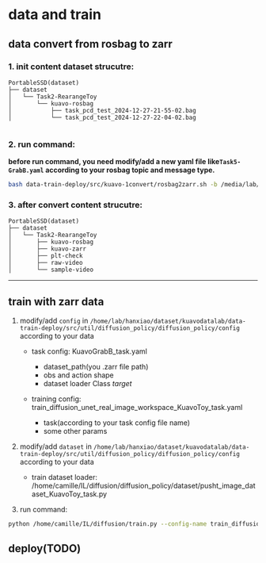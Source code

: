 # data and train
## data convert from rosbag to zarr
### 1. init content dataset strucutre:
```
PortableSSD(dataset)
├── dataset
│   └── Task2-RearangeToy
│       └── kuavo-rosbag
│           ├── task_pcd_test_2024-12-27-21-55-02.bag
│           └── task_pcd_test_2024-12-27-22-04-02.bag
    
```

### 2. run command:  
**before run command, you need modify/add a new yaml file like`Task5-GrabB.yaml` according to your rosbag topic and message type.**
```bash
bash data-train-deploy/src/kuavo-1convert/rosbag2zarr.sh -b /media/lab/PortableSSD/DATASET/Task5-GrabB/kuavo-rosbag -c /home/lab/hanxiao/dataset/kuavodatalab/data-train-deploy/src/kuavo-1convert/Task5-GrabB.yaml -n 102 -a
```

### 3. after convert content strucutre:
```
PortableSSD(dataset)
├── dataset
│   └── Task2-RearangeToy
│       ├── kuavo-rosbag
│       ├── kuavo-zarr
│       ├── plt-check
│       ├── raw-video
│       └── sample-video

```



-----------------------------



## train with zarr data
1. modify/add `config` in `/home/lab/hanxiao/dataset/kuavodatalab/data-train-deploy/src/util/diffusion_policy/diffusion_policy/config` according to your data
    - task config: KuavoGrabB_task.yaml
        - dataset_path(you .zarr file path)
        - obs and action shape
        - dataset loader Class _target_

    - training config: train_diffusion_unet_real_image_workspace_KuavoToy_task.yaml
        - task(according to your task config file name)
        - some other params
        
2. modify/add `dataset` in `/home/lab/hanxiao/dataset/kuavodatalab/data-train-deploy/src/util/diffusion_policy/diffusion_policy/config` according to your data
    - train dataset loader: /home/camille/IL/diffusion/diffusion_policy/dataset/pusht_image_dataset_KuavoToy_task.py

3. run command:
```bash
python /home/camille/IL/diffusion/train.py --config-name train_diffusion_unet_real_image_workspace_KuavoToy_task
```

## deploy(TODO)